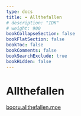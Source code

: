 ```yaml
---
type: docs
title: ➡️ Allthefallen
# description: "IDK"
# weight: 900
bookCollapseSection: false
bookFlatSection: false
bookToc: false
bookComments: false
bookSearchExclude: true
bookHidden: false
---
```


# Allthefallen

[booru.allthefallen.moe](https://booru.allthefallen.moe?nt)
